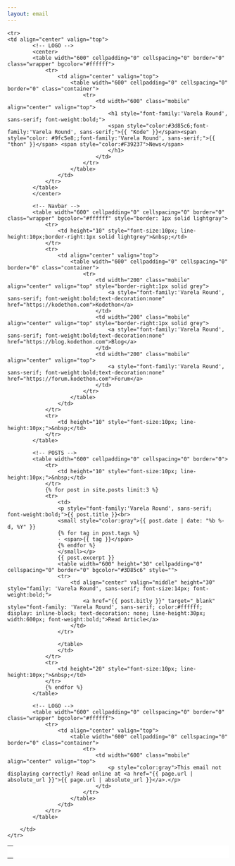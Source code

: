 ```yaml
---
layout: email
---
```

<table width="640" cellpadding="0" cellspacing="0" border="0" class="wrapper" bgcolor="#FFFFFF">
  <tr>
    <td height="10" style="font-size:10px; line-height:10px;">&nbsp;</td>
  </tr>
  
	<tr>
    <td align="center" valign="top">
			<!-- LOGO -->
			<center>
			<table width="600" cellpadding="0" cellspacing="0" border="0" class="wrapper" bgcolor="#ffffff">
				<tr>
					<td align="center" valign="top">
						<table width="600" cellpadding="0" cellspacing="0" border="0" class="container">
							<tr>
								<td width="600" class="mobile" align="center" valign="top">
									<h1 style="font-family:'Varela Round', sans-serif; font-weight:bold;">
									<span style="color:#3d85c6;font-family:'Varela Round', sans-serif;">{{ "Kode" }}</span><span style="color: #9fc5e8;;font-family:'Varela Round', sans-serif;">{{ "thon" }}</span> <span style="color:#F39237">News</span>
									</h1>
								</td>
							</tr>
						</table>
					</td>
				</tr>
			</table>
			</center>

			<!-- Navbar -->
			<table width="600" cellpadding="0" cellspacing="0" border="0" class="wrapper" bgcolor="#ffffff" style="border: 1px solid lightgray">
				<tr>
					<td height="10" style="font-size:10px; line-height:10px;border-right:1px solid lightgrey">&nbsp;</td>
				</tr>
				<tr>
					<td align="center" valign="top">
						<table width="600" cellpadding="0" cellspacing="0" border="0" class="container">
							<tr>
								<td width="200" class="mobile" align="center" valign="top" style="border-right:1px solid grey">
									<a style="font-family:'Varela Round', sans-serif; font-weight:bold;text-decoration:none" href="https://kodethon.com">Kodethon</a>	
								</td>
								<td width="200" class="mobile" align="center" valign="top" style="border-right:1px solid grey">
									<a style="font-family:'Varela Round', sans-serif; font-weight:bold;text-decoration:none" href="https://blog.kodethon.com">Blog</a>	
								</td>
								<td width="200" class="mobile" align="center" valign="top">
									<a style="font-family:'Varela Round', sans-serif; font-weight:bold;text-decoration:none" href="https://forum.kodethon.com">Forum</a>	
								</td>
							</tr>
						</table>
					</td>
				</tr>
				<tr>
					<td height="10" style="font-size:10px; line-height:10px;">&nbsp;</td>
				</tr>
			</table>

			<!-- POSTS -->
			<table width="600" cellpadding="0" cellspacing="0" border="0">
				<tr>
					<td height="10" style="font-size:10px; line-height:10px;">&nbsp;</td>
				</tr>
				{% for post in site.posts limit:3 %}
				<tr>
					<td>
					<p style="font-family:'Varela Round', sans-serif; font-weight:bold;">{{ post.title }}<br>
					<small style="color:gray">{{ post.date | date: "%b %-d, %Y" }}
					{% for tag in post.tags %}		
					· <span>{{ tag }}</span>
					{% endfor %}
					</small></p>
					{{ post.excerpt }} 
					<table width="600" height="30" cellpadding="0" cellspacing="0" border="0" bgcolor="#3D85c6" style="">
					<tr>
						<td align="center" valign="middle" height="30" style="family: 'Varela Round', sans-serif; font-size:14px; font-weight:bold;">
							<a href="{{ post.bitly }}" target="_blank" style="font-family: 'Varela Round', sans-serif; color:#ffffff; display: inline-block; text-decoration: none; line-height:30px; width:600px; font-weight:bold;">Read Article</a>
						</td>
					</tr>

					</table>
					</td>
				</tr>
				<tr>
					<td height="20" style="font-size:10px; line-height:10px;">&nbsp;</td>
				</tr>
				{% endfor %}
			</table>

			<!-- LOGO -->
			<table width="600" cellpadding="0" cellspacing="0" border="0" class="wrapper" bgcolor="#ffffff">
				<tr>
					<td align="center" valign="top">
						<table width="600" cellpadding="0" cellspacing="0" border="0" class="container">
							<tr>
								<td width="600" class="mobile" align="center" valign="top">
									<p style="color:gray">This email not displaying correctly? Read online at <a href="{{ page.url | absolute_url }}">{{ page.url | absolute_url }}</a>.</p> 
								</td>
							</tr>
						</table>
					</td>
				</tr>
			</table>

		</td>
	</tr>

  <tr>
    <td height="10" style="font-size:10px; line-height:10px;">&nbsp;</td>
  </tr>
</table>
